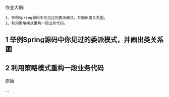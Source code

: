 作业大纲:

```
1、举例Spring源码中你见过的委派模式，并画出类关系图。
2、利用策略模式重构一段业务代码。
```

## 1 举例Spring源码中你见过的委派模式，并画出类关系图

## 2 利用策略模式重构一段业务代码

原始

--

